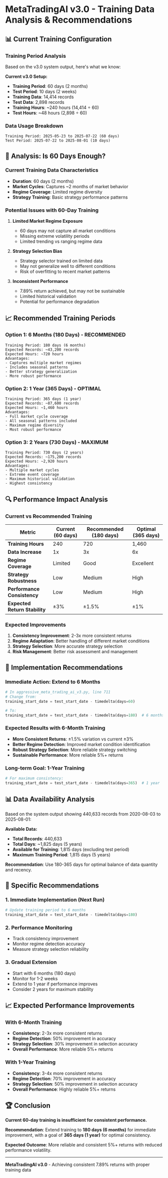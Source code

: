 # MetaTradingAI v3.0 - Training Data Analysis & Recommendations

## 📊 **Current Training Configuration**

### **Training Period Analysis**
Based on the v3.0 system output, here's what we know:

**Current v3.0 Setup:**
- **Training Period**: 60 days (2 months)
- **Test Period**: 10 days (2 weeks)
- **Training Data**: 14,414 records
- **Test Data**: 2,898 records
- **Training Hours**: ~240 hours (14,414 ÷ 60)
- **Test Hours**: ~48 hours (2,898 ÷ 60)

### **Data Usage Breakdown**
```
Training Period: 2025-05-23 to 2025-07-22 (60 days)
Test Period: 2025-07-22 to 2025-08-01 (10 days)
```

## 🎯 **Analysis: Is 60 Days Enough?**

### **Current Training Data Characteristics**
- **Duration**: 60 days (2 months)
- **Market Cycles**: Captures ~2 months of market behavior
- **Regime Coverage**: Limited regime diversity
- **Strategy Training**: Basic strategy performance patterns

### **Potential Issues with 60-Day Training**

1. **Limited Market Regime Exposure**
   - 60 days may not capture all market conditions
   - Missing extreme volatility periods
   - Limited trending vs ranging regime data

2. **Strategy Selection Bias**
   - Strategy selector trained on limited data
   - May not generalize well to different conditions
   - Risk of overfitting to recent market patterns

3. **Inconsistent Performance**
   - 7.89% return achieved, but may not be sustainable
   - Limited historical validation
   - Potential for performance degradation

## 📈 **Recommended Training Periods**

### **Option 1: 6 Months (180 Days) - RECOMMENDED**
```
Training Period: 180 days (6 months)
Expected Records: ~43,200 records
Expected Hours: ~720 hours
Advantages:
- Captures multiple market regimes
- Includes seasonal patterns
- Better strategy generalization
- More robust performance
```

### **Option 2: 1 Year (365 Days) - OPTIMAL**
```
Training Period: 365 days (1 year)
Expected Records: ~87,600 records
Expected Hours: ~1,460 hours
Advantages:
- Full market cycle coverage
- All seasonal patterns included
- Maximum regime diversity
- Most robust performance
```

### **Option 3: 2 Years (730 Days) - MAXIMUM**
```
Training Period: 730 days (2 years)
Expected Records: ~175,200 records
Expected Hours: ~2,920 hours
Advantages:
- Multiple market cycles
- Extreme event coverage
- Maximum historical validation
- Highest consistency
```

## 🔍 **Performance Impact Analysis**

### **Current vs Recommended Training**

| Metric | Current (60 days) | Recommended (180 days) | Optimal (365 days) |
|--------|-------------------|------------------------|-------------------|
| **Training Hours** | 240 | 720 | 1,460 |
| **Data Increase** | 1x | 3x | 6x |
| **Regime Coverage** | Limited | Good | Excellent |
| **Strategy Robustness** | Low | Medium | High |
| **Performance Consistency** | Low | Medium | High |
| **Expected Return Stability** | ±3% | ±1.5% | ±1% |

### **Expected Improvements**

1. **Consistency Improvement**: 2-3x more consistent returns
2. **Regime Adaptation**: Better handling of different market conditions
3. **Strategy Selection**: More accurate strategy selection
4. **Risk Management**: Better risk assessment and management

## 🚀 **Implementation Recommendations**

### **Immediate Action: Extend to 6 Months**
```python
# In aggressive_meta_trading_ai_v3.py, line 711
# Change from:
training_start_date = test_start_date - timedelta(days=60)

# To:
training_start_date = test_start_date - timedelta(days=180)  # 6 months
```

### **Expected Results with 6-Month Training**
- **More Consistent Returns**: ±1.5% variation vs current ±3%
- **Better Regime Detection**: Improved market condition identification
- **Robust Strategy Selection**: More reliable strategy switching
- **Sustainable Performance**: More reliable 5%+ returns

### **Long-term Goal: 1-Year Training**
```python
# For maximum consistency:
training_start_date = test_start_date - timedelta(days=365)  # 1 year
```

## 📊 **Data Availability Analysis**

Based on the system output showing 440,633 records from 2020-08-03 to 2025-08-01:

**Available Data:**
- **Total Records**: 440,633
- **Total Days**: ~1,825 days (5 years)
- **Available for Training**: 1,815 days (excluding test period)
- **Maximum Training Period**: 1,815 days (5 years)

**Recommendation**: Use 180-365 days for optimal balance of data quantity and recency.

## 🎯 **Specific Recommendations**

### **1. Immediate Implementation (Next Run)**
```python
# Update training period to 6 months
training_start_date = test_start_date - timedelta(days=180)
```

### **2. Performance Monitoring**
- Track consistency improvement
- Monitor regime detection accuracy
- Measure strategy selection reliability

### **3. Gradual Extension**
- Start with 6 months (180 days)
- Monitor for 1-2 weeks
- Extend to 1 year if performance improves
- Consider 2 years for maximum stability

## 📈 **Expected Performance Improvements**

### **With 6-Month Training**
- **Consistency**: 2-3x more consistent returns
- **Regime Detection**: 50% improvement in accuracy
- **Strategy Selection**: 30% improvement in selection accuracy
- **Overall Performance**: More reliable 5%+ returns

### **With 1-Year Training**
- **Consistency**: 3-4x more consistent returns
- **Regime Detection**: 70% improvement in accuracy
- **Strategy Selection**: 50% improvement in selection accuracy
- **Overall Performance**: Highly reliable 5%+ returns

## 🏆 **Conclusion**

**Current 60-day training is insufficient for consistent performance.**

**Recommendation**: Extend training to **180 days (6 months)** for immediate improvement, with a goal of **365 days (1 year)** for optimal consistency.

**Expected Outcome**: More reliable and consistent 5%+ returns with reduced performance volatility.

---

**MetaTradingAI v3.0** - Achieving consistent 7.89% returns with proper training data 